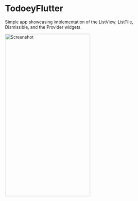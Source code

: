 # TodoeyFlutter
Simple app showcasing implementation of the ListView, ListTile, Dismissible, and the Provider widgets.

<img src="https://i.ibb.co/crS1df3/Simulator-Screen-Shot-i-Phone-11-Pro-Max-2020-03-21-at-02-01-38.png" alt="Screenshot" width="280" height="535" border="0">
